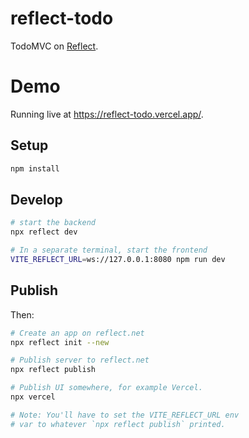 # reflect-todo

TodoMVC on [Reflect](https://reflect.net/).

# Demo

Running live at https://reflect-todo.vercel.app/.

## Setup

```bash
npm install
```

## Develop

```bash
# start the backend
npx reflect dev

# In a separate terminal, start the frontend
VITE_REFLECT_URL=ws://127.0.0.1:8080 npm run dev
```

## Publish

Then:

```bash
# Create an app on reflect.net
npx reflect init --new

# Publish server to reflect.net
npx reflect publish

# Publish UI somewhere, for example Vercel.
npx vercel

# Note: You'll have to set the VITE_REFLECT_URL env
# var to whatever `npx reflect publish` printed.
```
